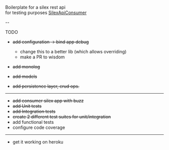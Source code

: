 Boilerplate for a silex rest api  
for testing purposes [SilexApiConsumer](https://github.com/grandbora/SilexApiConsumer)  

--

TODO  
* <del>add configuration -> bind app debug</del>   
    * change this to a better lib (which allows overriding)  
    * make a PR to wisdom  

* <del>add monolog</del>  
* <del>add models</del>  
* <del>add persistence layer, crud ops.</del>  
  
---
* <del>add consumer silex app with buzz</del>  
* <del>add Unit tests</del>  
* <del>add Integration tests</del>  
* <del>create 2 different test suites for unit/integration</del>  
* add functional tests
* configure code coverage

---  
* get it working on heroku  

